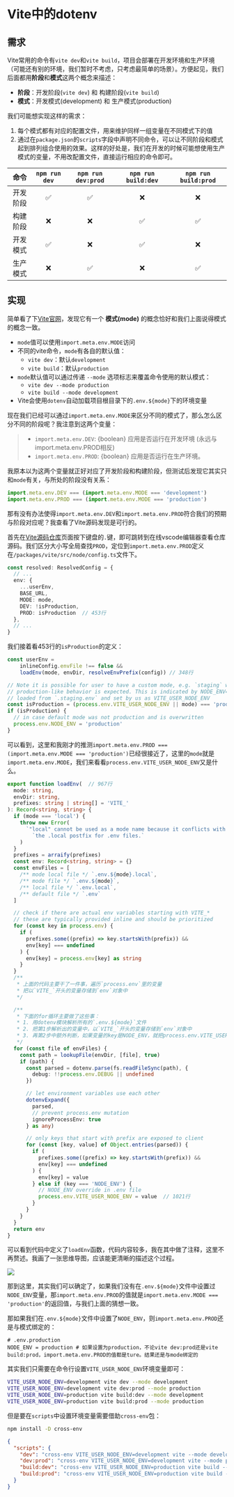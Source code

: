 # Vite中的dotenv

## 需求

Vite常用的命令有`vite dev`和`vite build`，项目会部署在开发环境和生产环境（可能还有别的环境，我们暂时不考虑，只考虑最简单的场景）。方便起见，我们后面都用**阶段**和**模式**这两个概念来描述：

- **阶段**：开发阶段(`vite dev`) 和 构建阶段(`vite build`)
- **模式**：开发模式(development) 和 生产模式(production)

我们可能想实现这样的需求：

1. 每个模式都有对应的配置文件，用来维护同样一组变量在不同模式下的值
2. 通过在`package.json`的`scripts`字段中声明不同命令，可以让不同阶段和模式起到排列组合使用的效果。这样的好处是，我们在开发的时候可能想使用生产模式的变量，不用改配置文件，直接运行相应的命令即可。

| 命令 | `npm run dev` |  `npm run dev:prod` |  `npm run build:dev` |  `npm run build:prod` |
| :-: | :-: | :-: | :-: | :-: |
| 开发阶段 | ✅ | ✅ | ❌ | ❌ |
| 构建阶段 | ❌ | ❌ | ✅ | ✅ |
| 开发模式 | ✅ | ❌ | ✅ | ❌ |
| 生产模式 | ❌ | ✅ | ❌ | ✅ |

## 实现

简单看了下[Vite官网](https://cn.vitejs.dev/guide/env-and-mode.html)，发现它有一个 **模式(mode)** 的概念恰好和我们上面说得模式的概念一致。

- `mode`值可以使用`import.meta.env.MODE`访问
- 不同的vite命令，`mode`有各自的默认值：
  - `vite dev`：默认`development`
  - `vite build`：默认`production`
- `mode`默认值可以通过传递 `--mode` 选项标志来覆盖命令使用的默认模式：
  - `vite dev --mode production`
  - `vite build --mode development`
- Vite会使用`dotenv`自动加载项目根目录下的`.env.${mode}`下的环境变量

现在我们已经可以通过`import.meta.env.MODE`来区分不同的模式了，那么怎么区分不同的阶段呢？我注意到这两个变量：

> - `import.meta.env.DEV`: {boolean} 应用是否运行在开发环境 (永远与 import.meta.env.PROD相反)
> - `import.meta.env.PROD`: {boolean} 应用是否运行在生产环境。

我原本以为这两个变量就正好对应了开发阶段和构建阶段，但测试后发现它其实只和`mode`有关，与所处的阶段没有关系：

```js
import.meta.env.DEV === (import.meta.env.MODE === 'development')
import.meta.env.PROD === (import.meta.env.MODE === 'production')
```

那有没有办法使得`import.meta.env.DEV`和`import.meta.env.PROD`符合我们的预期与阶段对应呢？我查看了Vite源码发现是可行的。

首先在[Vite源码仓库](https://github.com/vitejs/vite)页面按下键盘的`.`键，即可跳转到在线vscode编辑器查看仓库源码。我们区分大小写全局查找`PROD`，定位到`import.meta.env.PROD`定义在`/packages/vite/src/node/config.ts`文件下。

```ts
const resolved: ResolvedConfig = {
  // ...
  env: {
    ...userEnv,
    BASE_URL,
    MODE: mode,
    DEV: !isProduction,
    PROD: isProduction  // 453行
  },
  // ...
}
```
我们接着看453行的`isProduction`的定义：

```ts
const userEnv =
    inlineConfig.envFile !== false &&
    loadEnv(mode, envDir, resolveEnvPrefix(config)) // 348行

// Note it is possible for user to have a custom mode, e.g. `staging` where
// production-like behavior is expected. This is indicated by NODE_ENV=production
// loaded from `.staging.env` and set by us as VITE_USER_NODE_ENV
const isProduction = (process.env.VITE_USER_NODE_ENV || mode) === 'production'  // 353行
if (isProduction) {
  // in case default mode was not production and is overwritten
  process.env.NODE_ENV = 'production'
}
```
可以看到，这里和我刚才的推测`import.meta.env.PROD === (import.meta.env.MODE === 'production')`已经很接近了，这里的`mode`就是`import.meta.env.MODE`，我们来看看`process.env.VITE_USER_NODE_ENV`又是什么。


```ts
export function loadEnv(  // 967行
  mode: string,
  envDir: string,
  prefixes: string | string[] = 'VITE_'
): Record<string, string> {
  if (mode === 'local') {
    throw new Error(
      `"local" cannot be used as a mode name because it conflicts with ` +
        `the .local postfix for .env files.`
    )
  }
  prefixes = arraify(prefixes)
  const env: Record<string, string> = {}
  const envFiles = [
    /** mode local file */ `.env.${mode}.local`,
    /** mode file */ `.env.${mode}`,
    /** local file */ `.env.local`,
    /** default file */ `.env`
  ]

  // check if there are actual env variables starting with VITE_*
  // these are typically provided inline and should be prioritized
  for (const key in process.env) {
    if (
      prefixes.some((prefix) => key.startsWith(prefix)) &&
      env[key] === undefined
    ) {
      env[key] = process.env[key] as string
    }
  }
  /**
   * 上面的代码主要干了一件事，遍历`process.env`里的变量
   * 把以`VITE_`开头的变量存储到`env`对象中
   */

  /**
   * 下面的for循环主要做了这些事：
   * 1. 用dotenv模块解析所有的`.env.${mode}`文件
   * 2. 把第1步解析出的变量中，以`VITE_`开头的变量存储到`env`对象中
   * 3. 再第2步中额外判断，如果变量的key是NODE_ENV，就把process.env.VITE_USER_NODE_ENV设为NODE_ENV的值
   */
  for (const file of envFiles) {
    const path = lookupFile(envDir, [file], true)
    if (path) {
      const parsed = dotenv.parse(fs.readFileSync(path), {
        debug: !!process.env.DEBUG || undefined
      })

      // let environment variables use each other
      dotenvExpand({
        parsed,
        // prevent process.env mutation
        ignoreProcessEnv: true
      } as any)

      // only keys that start with prefix are exposed to client
      for (const [key, value] of Object.entries(parsed)) {
        if (
          prefixes.some((prefix) => key.startsWith(prefix)) &&
          env[key] === undefined
        ) {
          env[key] = value
        } else if (key === 'NODE_ENV') {
          // NODE_ENV override in .env file
          process.env.VITE_USER_NODE_ENV = value  // 1021行
        }
      }
    }
  }
  return env
}
```
可以看到代码中定义了`loadEnv`函数，代码内容较多，我在其中做了注释，这里不再赘述。我画了一张思维导图，应该能更清晰的描述这个过程。

![](./assets/vite-envs-1.png)

那到这里，其实我们可以确定了，如果我们没有在`.env.${mode}`文件中设置过`NODE_ENV`变量，那`import.meta.env.PROD`的值就是`import.meta.env.MODE === 'production'`的返回值，与我们上面的猜想一致。

那如果我们在`.env.${mode}`文件中设置了`NODE_ENV`，则`import.meta.env.PROD`还是与模式绑定的：

```.env
# .env.production
NODE_ENV = production # 如果设置为production，不论vite dev:prod还是vite build:prod，import.meta.env.PROD的值都是ture。结果还是与mode绑定的
```

其实我们只需要在命令行设置`VITE_USER_NODE_ENV`环境变量即可：

```sh
VITE_USER_NODE_ENV=development vite dev --mode development
VITE_USER_NODE_ENV=development vite dev:prod --mode production
VITE_USER_NODE_ENV=production vite build:dev --mode development
VITE_USER_NODE_ENV=production vite build:prod --mode production
```

但是要在`scripts`中设置环境变量需要借助`cross-env`包：

```sh
npm install -D cross-env
```

```json
{
  "scripts": {
    "dev": "cross-env VITE_USER_NODE_ENV=development vite --mode development",
    "dev:prod": "cross-env VITE_USER_NODE_ENV=development vite --mode production",
    "build:dev": "cross-env VITE_USER_NODE_ENV=production vite build --mode development",
    "build:prod": "cross-env VITE_USER_NODE_ENV=production vite build --mode production"
  }
}
```

